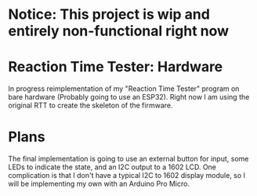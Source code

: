 # Notice: This project is wip and entirely non-functional right now

# Reaction Time Tester: Hardware
In progress reimplementation of my "Reaction Time Tester" program on bare hardware (Probably going to use an ESP32). Right now I am using the original RTT to create the skeleton of the firmware.

# Plans
The final implementation is going to use an external button for input, some LEDs to indicate the state, and an I2C output to a 1602 LCD. One complication is that I don't have a typical I2C to 1602 display module, so I will be implementing my own with an Arduino Pro Micro.
